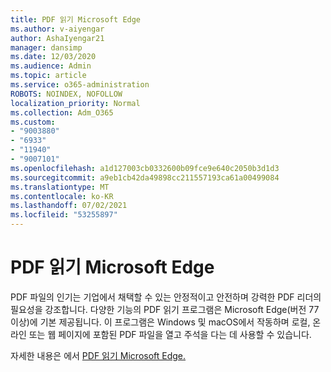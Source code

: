 ```yaml
---
title: PDF 읽기 Microsoft Edge
ms.author: v-aiyengar
author: AshaIyengar21
manager: dansimp
ms.date: 12/03/2020
ms.audience: Admin
ms.topic: article
ms.service: o365-administration
ROBOTS: NOINDEX, NOFOLLOW
localization_priority: Normal
ms.collection: Adm_O365
ms.custom:
- "9003880"
- "6933"
- "11940"
- "9007101"
ms.openlocfilehash: a1d127003cb0332600b09fce9e640c2050b3d1d3
ms.sourcegitcommit: a9eb1cb42da49898cc211557193ca61a00499084
ms.translationtype: MT
ms.contentlocale: ko-KR
ms.lasthandoff: 07/02/2021
ms.locfileid: "53255897"
---
```

# <a name="pdf-reader-in-microsoft-edge"></a>PDF 읽기 Microsoft Edge

PDF 파일의 인기는 기업에서 채택할 수 있는 안정적이고 안전하며 강력한 PDF 리더의 필요성을 강조합니다. 다양한 기능의 PDF 읽기 프로그램은 Microsoft Edge(버전 77 이상)에 기본 제공됩니다. 이 프로그램은 Windows 및 macOS에서 작동하며 로컬, 온라인 또는 웹 페이지에 포함된 PDF 파일을 열고 주석을 다는 데 사용할 수 있습니다.

자세한 내용은 에서 [PDF 읽기 Microsoft Edge.](https://go.microsoft.com/fwlink/?linkid=2140005)
